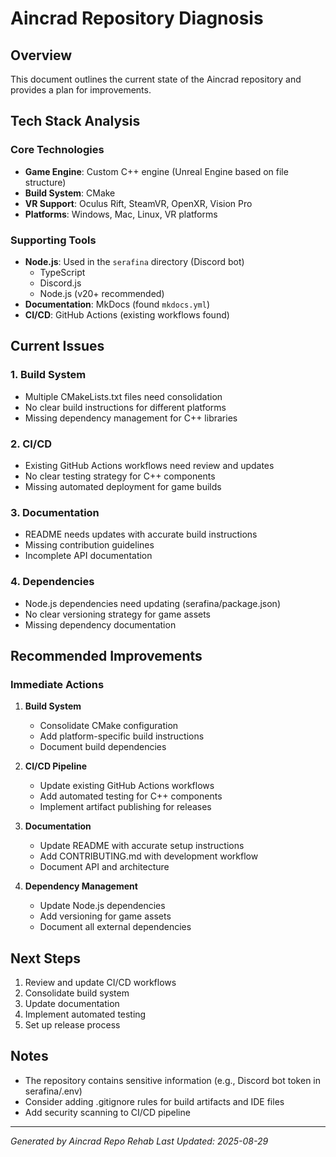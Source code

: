 # Aincrad Repository Diagnosis

## Overview
This document outlines the current state of the Aincrad repository and provides a plan for improvements.

## Tech Stack Analysis

### Core Technologies
- **Game Engine**: Custom C++ engine (Unreal Engine based on file structure)
- **Build System**: CMake
- **VR Support**: Oculus Rift, SteamVR, OpenXR, Vision Pro
- **Platforms**: Windows, Mac, Linux, VR platforms

### Supporting Tools
- **Node.js**: Used in the `serafina` directory (Discord bot)
  - TypeScript
  - Discord.js
  - Node.js (v20+ recommended)
- **Documentation**: MkDocs (found `mkdocs.yml`)
- **CI/CD**: GitHub Actions (existing workflows found)

## Current Issues

### 1. Build System
- Multiple CMakeLists.txt files need consolidation
- No clear build instructions for different platforms
- Missing dependency management for C++ libraries

### 2. CI/CD
- Existing GitHub Actions workflows need review and updates
- No clear testing strategy for C++ components
- Missing automated deployment for game builds

### 3. Documentation
- README needs updates with accurate build instructions
- Missing contribution guidelines
- Incomplete API documentation

### 4. Dependencies
- Node.js dependencies need updating (serafina/package.json)
- No clear versioning strategy for game assets
- Missing dependency documentation

## Recommended Improvements

### Immediate Actions
1. **Build System**
   - Consolidate CMake configuration
   - Add platform-specific build instructions
   - Document build dependencies

2. **CI/CD Pipeline**
   - Update existing GitHub Actions workflows
   - Add automated testing for C++ components
   - Implement artifact publishing for releases

3. **Documentation**
   - Update README with accurate setup instructions
   - Add CONTRIBUTING.md with development workflow
   - Document API and architecture

4. **Dependency Management**
   - Update Node.js dependencies
   - Add versioning for game assets
   - Document all external dependencies

## Next Steps
1. Review and update CI/CD workflows
2. Consolidate build system
3. Update documentation
4. Implement automated testing
5. Set up release process

## Notes
- The repository contains sensitive information (e.g., Discord bot token in serafina/.env)
- Consider adding .gitignore rules for build artifacts and IDE files
- Add security scanning to CI/CD pipeline

---
*Generated by Aincrad Repo Rehab*
*Last Updated: 2025-08-29*

